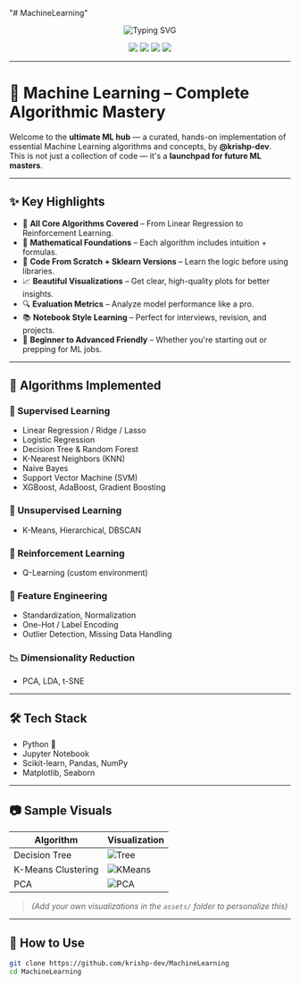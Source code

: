 "# MachineLearning" 
<div align="center">
  <img src="https://readme-typing-svg.demolab.com?font=Fira+Code&weight=600&size=24&pause=1000&color=16F7E7&center=true&vCenter=true&width=1000&lines=Mastering+Machine+Learning+Algorithms+%F0%9F%94%A5;Crafted+with+Code+and+Curiosity+by+krishp-dev+%F0%9F%A7%91%E2%80%8D%F0%9F%92%BB" alt="Typing SVG" />
</div>

<p align="center">
  <img src="https://img.shields.io/github/languages/top/krishp-dev/MachineLearning?style=for-the-badge&color=blue" />
  <img src="https://img.shields.io/github/stars/krishp-dev/MachineLearning?style=for-the-badge" />
  <img src="https://img.shields.io/github/forks/krishp-dev/MachineLearning?style=for-the-badge&color=yellow" />
  <img src="https://img.shields.io/github/license/krishp-dev/MachineLearning?style=for-the-badge&color=brightgreen" />
</p>

---

# 🧠 Machine Learning – Complete Algorithmic Mastery

Welcome to the **ultimate ML hub** — a curated, hands-on implementation of essential Machine Learning algorithms and concepts, by **@krishp-dev**.  
This is not just a collection of code — it's a **launchpad for future ML masters**.

---

## ✨ Key Highlights

- 💯 **All Core Algorithms Covered** – From Linear Regression to Reinforcement Learning.
- 🧮 **Mathematical Foundations** – Each algorithm includes intuition + formulas.
- 🧰 **Code From Scratch + Sklearn Versions** – Learn the logic before using libraries.
- 📈 **Beautiful Visualizations** – Get clear, high-quality plots for better insights.
- 🔍 **Evaluation Metrics** – Analyze model performance like a pro.
- 📚 **Notebook Style Learning** – Perfect for interviews, revision, and projects.
- 🔗 **Beginner to Advanced Friendly** – Whether you're starting out or prepping for ML jobs.

---

## 🚀 Algorithms Implemented

### 🔷 Supervised Learning
- Linear Regression / Ridge / Lasso
- Logistic Regression
- Decision Tree & Random Forest
- K-Nearest Neighbors (KNN)
- Naive Bayes
- Support Vector Machine (SVM)
- XGBoost, AdaBoost, Gradient Boosting

### 🔶 Unsupervised Learning
- K-Means, Hierarchical, DBSCAN

### 🧠 Reinforcement Learning
- Q-Learning (custom environment)

### 🧪 Feature Engineering
- Standardization, Normalization
- One-Hot / Label Encoding
- Outlier Detection, Missing Data Handling

### 📉 Dimensionality Reduction
- PCA, LDA, t-SNE

---

## 🛠 Tech Stack

- Python 🐍
- Jupyter Notebook
- Scikit-learn, Pandas, NumPy
- Matplotlib, Seaborn

---

## 📷 Sample Visuals

| Algorithm | Visualization |
|----------|----------------|
| Decision Tree | ![Tree](assets/decision_tree.png) |
| K-Means Clustering | ![KMeans](assets/kmeans.png) |
| PCA | ![PCA](assets/pca_plot.png) |

> *(Add your own visualizations in the `assets/` folder to personalize this)*

---

## 🧠 How to Use

```bash
git clone https://github.com/krishp-dev/MachineLearning
cd MachineLearning
